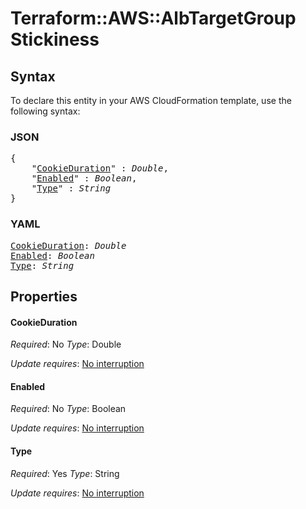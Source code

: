 # Terraform::AWS::AlbTargetGroup Stickiness

## Syntax

To declare this entity in your AWS CloudFormation template, use the following syntax:

### JSON

<pre>
{
    "<a href="#cookieduration" title="CookieDuration">CookieDuration</a>" : <i>Double</i>,
    "<a href="#enabled" title="Enabled">Enabled</a>" : <i>Boolean</i>,
    "<a href="#type" title="Type">Type</a>" : <i>String</i>
}
</pre>

### YAML

<pre>
<a href="#cookieduration" title="CookieDuration">CookieDuration</a>: <i>Double</i>
<a href="#enabled" title="Enabled">Enabled</a>: <i>Boolean</i>
<a href="#type" title="Type">Type</a>: <i>String</i>
</pre>

## Properties

#### CookieDuration

_Required_: No
_Type_: Double

_Update requires_: [No interruption](https://docs.aws.amazon.com/AWSCloudFormation/latest/UserGuide/using-cfn-updating-stacks-update-behaviors.html#update-no-interrupt)

#### Enabled

_Required_: No
_Type_: Boolean

_Update requires_: [No interruption](https://docs.aws.amazon.com/AWSCloudFormation/latest/UserGuide/using-cfn-updating-stacks-update-behaviors.html#update-no-interrupt)

#### Type

_Required_: Yes
_Type_: String

_Update requires_: [No interruption](https://docs.aws.amazon.com/AWSCloudFormation/latest/UserGuide/using-cfn-updating-stacks-update-behaviors.html#update-no-interrupt)

